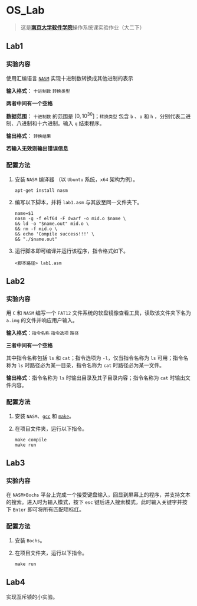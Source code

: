 # OS_Lab
> 这是[**南京大学软件学院**](https://software.nju.edu.cn)操作系统课实验作业（大二下）

## Lab1

### 实验内容

使用汇编语言 [`NASM`](https://www.nasm.us) 实现十进制数转换成其他进制的表示

**输入格式**： `十进制数` `转换类型`

**两者中间有一个空格**

**数据范围**： `十进制数` 的范围是 $[0, 10^{30}]$；`转换类型` 包含 `b` 、`o` 和 `h` ，分别代表二进制、八进制和十六进制。输入 `q` 结束程序。

**输出格式**： `转换结果`

**若输入无效则输出错误信息**

### 配置方法

1. 安装 `NASM` 编译器 （以 `Ubuntu` 系统，`x64` 架构为例）。

   ```shell
   apt-get install nasm
   ```

2. 编写以下脚本，并将 `lab1.asm` 与其放至同一文件夹下。

   ```shell
   name=$1
   nasm -g -f elf64 -F dwarf -o mid.o $name \
   && ld -o "$name.out" mid.o \
   && rm -f mid.o \
   && echo 'Compile success!!!' \
   && "./$name.out"
   ```

3. 运行脚本即可编译并运行该程序，指令格式如下。

   ```
   <脚本路径> lab1.asm
   ```

## Lab2

### 实验内容

用 `C` 和 `NASM` 编写一个 `FAT12` 文件系统的软盘镜像查看工具，读取该文件夹下名为 `a.img` 的文件并响应用户输入。

**输入格式**：`指令名称`  `指令选项`  `路径`

**三者中间有一个空格**

其中指令名称包括 `ls` 和 `cat`；指令选项为 `-l`，仅当指令名称为 `ls` 可用；指令名称为 `ls` 时路径必为某一目录，指令名称为 `cat` 时路径必为某一文件。

**输出格式**：指令名称为 `ls` 时输出目录及其子目录内容；指令名称为 `cat` 时输出文件内容。

### 配置方法

1. 安装 `NASM`、[`gcc`](https://gcc.gnu.org) 和 [`make`](https://www.gnu.org/software/make/)。

2. 在项目文件夹，运行以下指令。

   ```shell
   make compile
   make run
   ```
## Lab3

### 实验内容

在 `NASM+Bochs` 平台上完成一个接受键盘输入，回显到屏幕上的程序，并支持文本的搜索。进入时为输入模式，按下 `esc` 键后进入搜索模式，此时输入关键字并按下 `Enter` 即可将所有匹配项标红。

### 配置方法

1. 安装 `Bochs`。
   
2. 在项目文件夹，运行以下指令。
   
   ```shell
   make run
   ```

## Lab4

实现互斥锁的小实验。

